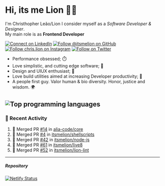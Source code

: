 # Hi, its me Lion 👋🦁

I'm Christhopher Leão/Lion
I consider myself as a _Software Developer & Designer_.<br/>My main role is as <b>Frontend Developer</b>
<br />

[![Connect on LinkedIn](https://img.shields.io/badge/--linkedin?label=LinkedIn&logo=LinkedIn&style=social)](https://www.linkedin.com/in/chrislion)
[![Follow @itsmelion on GitHub](https://img.shields.io/github/followers/itsmelion?label=follow%20%40itsmeLion&style=social)](https://github.com/itsmelion)
[![Follow chris.lion on Instagram](https://img.shields.io/badge/--instagram?label=@chris.lion&logo=Instagram&style=social)](https://instagram.com/chris.lion)
[![Follow on Twitter](https://img.shields.io/badge/--twitter?label=@ChrisLion_me&logo=Twitter&style=social)](https://twitter.com/chrislion_me)

- Performance obsessed; ⏱️
- Love simplistic, and cutting edge software; 📆
- Design and UIUX enthusiast; 🎨
- Love build utilities aimed at increasing Developer productivity; 🧰
- A people first guy. Valor human & bio diversity. Honor, justice and wisdom. 🌍

![Top programming languages](https://github-readme-stats.vercel.app/api/top-langs/?username=itsmelion&hide=php)
---
### 📰 Recent Activity

<!--START_SECTION:activity-->
1. 🎉 Merged PR [#14](https://github.com/alia-code/core/pull/14) in [alia-code/core](https://github.com/alia-code/core)
2. 🎉 Merged PR [#4](https://github.com/itsmelion/shellscripts/pull/4) in [itsmelion/shellscripts](https://github.com/itsmelion/shellscripts)
3. 🎉 Merged PR [#42](https://github.com/itsmelion/node-js/pull/42) in [itsmelion/node-js](https://github.com/itsmelion/node-js)
4. 🎉 Merged PR [#61](https://github.com/itsmelion/live8/pull/61) in [itsmelion/live8](https://github.com/itsmelion/live8)
5. 🎉 Merged PR [#52](https://github.com/itsmelion/lion-lint/pull/52) in [itsmelion/lion-lint](https://github.com/itsmelion/lion-lint)
<!--END_SECTION:activity-->

___

##### Repository
[![Netlify Status](https://api.netlify.com/api/v1/badges/9e2e6136-1ab9-42fc-8d4e-188512d5d841/deploy-status)](https://app.netlify.com/sites/lion-portfolio/deploys)
